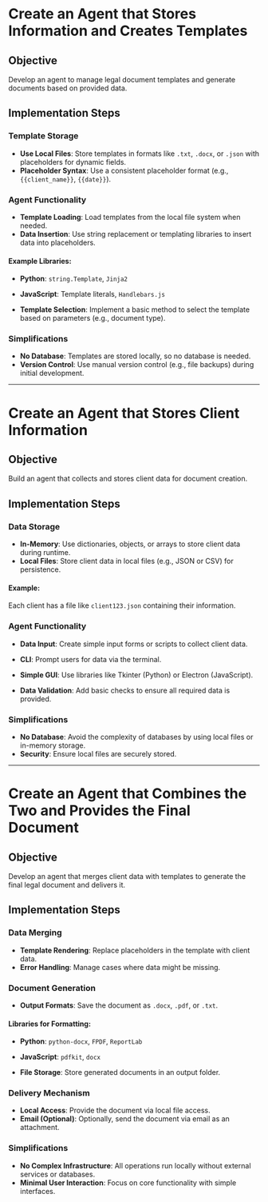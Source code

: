 # Create an Agent that Stores Information and Creates Templates

## Objective
Develop an agent to manage legal document templates and generate documents based on provided data.

## Implementation Steps

### Template Storage
- **Use Local Files**: Store templates in formats like `.txt`, `.docx`, or `.json` with placeholders for dynamic fields.
- **Placeholder Syntax**: Use a consistent placeholder format (e.g., `{{client_name}}`, `{{date}}`).

### Agent Functionality
- **Template Loading**: Load templates from the local file system when needed.
- **Data Insertion**: Use string replacement or templating libraries to insert data into placeholders.

#### Example Libraries:
- **Python**: `string.Template`, `Jinja2`
- **JavaScript**: Template literals, `Handlebars.js`

- **Template Selection**: Implement a basic method to select the template based on parameters (e.g., document type).

### Simplifications
- **No Database**: Templates are stored locally, so no database is needed.
- **Version Control**: Use manual version control (e.g., file backups) during initial development.

---

# Create an Agent that Stores Client Information

## Objective
Build an agent that collects and stores client data for document creation.

## Implementation Steps

### Data Storage
- **In-Memory**: Use dictionaries, objects, or arrays to store client data during runtime.
- **Local Files**: Store client data in local files (e.g., JSON or CSV) for persistence.

#### Example:
Each client has a file like `client123.json` containing their information.

### Agent Functionality
- **Data Input**: Create simple input forms or scripts to collect client data.
- **CLI**: Prompt users for data via the terminal.
- **Simple GUI**: Use libraries like Tkinter (Python) or Electron (JavaScript).

- **Data Validation**: Add basic checks to ensure all required data is provided.

### Simplifications
- **No Database**: Avoid the complexity of databases by using local files or in-memory storage.
- **Security**: Ensure local files are securely stored.

---

# Create an Agent that Combines the Two and Provides the Final Document

## Objective
Develop an agent that merges client data with templates to generate the final legal document and delivers it.

## Implementation Steps

### Data Merging
- **Template Rendering**: Replace placeholders in the template with client data.
- **Error Handling**: Manage cases where data might be missing.

### Document Generation
- **Output Formats**: Save the document as `.docx`, `.pdf`, or `.txt`.

#### Libraries for Formatting:
- **Python**: `python-docx`, `FPDF`, `ReportLab`
- **JavaScript**: `pdfkit`, `docx`

- **File Storage**: Store generated documents in an output folder.

### Delivery Mechanism
- **Local Access**: Provide the document via local file access.
- **Email (Optional)**: Optionally, send the document via email as an attachment.

### Simplifications
- **No Complex Infrastructure**: All operations run locally without external services or databases.
- **Minimal User Interaction**: Focus on core functionality with simple interfaces.
